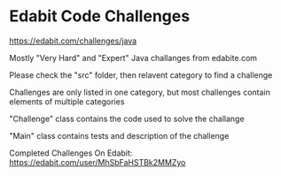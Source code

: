 # Edabit Code Challenges

https://edabit.com/challenges/java

Mostly "Very Hard" and "Expert" Java challanges from edabite.com

Please check the "src" folder, then relavent category to find a challenge

Challenges are only listed in one category, but most challenges contain elements of multiple categories

"Challenge" class contains the code used to solve the challange

"Main" class contains tests and description of the challenge

Completed Challenges On Edabit:
https://edabit.com/user/MhSbFaHSTBk2MMZyo
